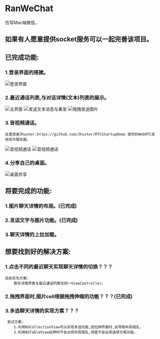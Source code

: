 # RanWeChat
仿写Mac端微信。
## 如果有人愿意提供socket服务可以一起完善该项目。

## 已完成功能:
 ### 1.登录界面的搭建。
![登录界面](https://github.com/MysteryRan/RanWeChat/blob/master/login.png "登录界面")
 ### 2.最近通话列表,与对话详情(文本)列表的展示。
![主界面](https://github.com/MysteryRan/RanWeChat/blob/master/main-view.png "主界面")
![发送文本消息与重发](https://github.com/MysteryRan/RanWeChat/blob/master/send-resend.gif "发送消息")
![拖拽发送图片](https://github.com/MysteryRan/RanWeChat/blob/master/dragsend.gif "发送消息")
 ### 3.音视频通话。
    这里感谢Jhuster,https://github.com/Jhuster/RTCStartupDemo 提供的WebRTC本地信令服务器。
![音视频通话](https://github.com/MysteryRan/RanWeChat/blob/master/video-chat.png "音视频通话")
![音视频通话](https://github.com/MysteryRan/RanWeChat/blob/master/videocall.gif "音视频通话")
### 4.分享自己的桌面。
![桌面共享](https://github.com/MysteryRan/RanWeChat/blob/master/screenshare.gif "共享桌面")
## 将要完成的功能:
 ### 1.图片聊天详情的布局。(已完成)
 ### 2.发送文字与图片功能。(已完成)
 ### 3.聊天详情的上拉加载。
## 想要找到好的解决方案:
 ### 1.点击不同的最近聊天实现聊天详情的切换？？？
    目前实先方案:
        聊天详情界面与最近通话列表在同一ViewController。
 ### 2.拖拽界面时,图片cell根据拖拽伸缩的功能？？？(已完成)
 ### 3.多选聊天详情的实现方案？？？
     尝试方案:
        1.利用NSCollectionView可以实现多选功能,但拉伸界面时,会导致布局错乱.
        2.利用NSTableView拉伸时不会出现布局错乱,但是不会出现选择方框功能。
  

